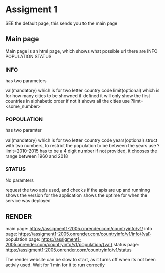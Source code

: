# Assigment 1

SEE the default page, this sends you to the main page

## Main page
Main page is an html page, which shows what possible url there are
INFO
POPULATION
STATUS

### INFO
has two parameters

val(mandatory) which is for two letter country code
limit(optional) which is for how many cities to be showned
    if defined it will only show the first countries in alphabetic order
    if not it shows all the cities
    use ?limt=<some_number>
    

### POPOULATION
has two paramter

val(mandatory) which is for two letter country code
years(optional) struct with two numbers, to restrict the population to be between the years 
    use ?limit=2010-2015
    has to be a 4 digit number
    if not provided, it chooses the range between 1960 and 2018

### STATUS
No paramters

request the two apis used, and checks if the apis are up and runninng
shows the version for the application
shows the uptime for when the service was deployed

## RENDER
main page:       https://assigment1-2005.onrender.com/countryinfo/v1/
info page:       https://assigment1-2005.onrender.com/countryinfo/v1/info/{val}
population page: https://assigment1-2005.onrender.com/countryinfo/v1/population/{val}
status page:     https://assigment1-2005.onrender.com/countryinfo/v1/status

The render website can be slow to start, as it turns off when its not been activly used. Wait for 1 min for it to run correctly





